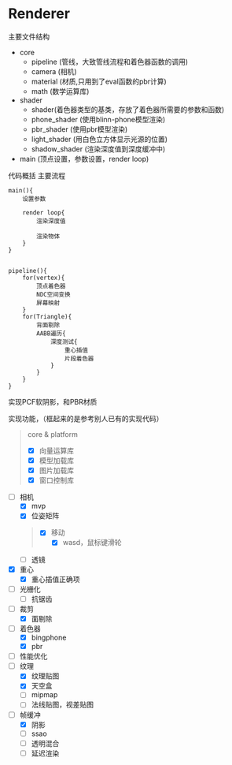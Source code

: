 # Renderer

主要文件结构
- core
  - pipeline (管线，大致管线流程和着色器函数的调用)
  - camera (相机)
  - material (材质,只用到了eval函数的pbr计算)
  - math (数学运算库)
- shader
  - shader(着色器类型的基类，存放了着色器所需要的参数和函数)
  - phone_shader  (使用blinn-phone模型渲染)
  - pbr_shader (使用pbr模型渲染)
  - light_shader (用白色立方体显示光源的位置)
  - shadow_shader (渲染深度值到深度缓冲中)
- main (顶点设置，参数设置，render loop)

代码概括
主要流程
``` 
main(){
    设置参数

    render loop{
        渲染深度值

        渲染物体
    }
}


pipeline(){
    for(vertex){
        顶点着色器
        NDC空间变换
        屏幕映射
    }
    for(Triangle){
        背面剔除
        AABB遍历{
            深度测试{
                重心插值
                片段着色器
            }
        }
    }
}
```
实现PCF软阴影，和PBR材质




实现功能，（框起来的是参考别人已有的实现代码）
> core & platform
> - [x] 向量运算库
> - [x] 模型加载库
> - [x] 图片加载库
> - [x] 窗口控制库

- [ ] 相机
    - [x] mvp
    - [x] 位姿矩阵
    >- [x] 移动
    >    - [x] wasd，鼠标键滑轮
    - [ ] 透镜
- [x] 重心
  - [x] 重心插值正确项
- [ ] 光栅化
    - [ ] 抗锯齿
- [ ] 裁剪
    - [x] 面剔除
- [ ] 着色器
    - [x] bingphone
    - [x] pbr
- [ ] 性能优化
- [ ] 纹理
    - [x] 纹理贴图
    - [x] 天空盒
    - [ ] mipmap
    - [ ] 法线贴图，视差贴图
- [ ] 帧缓冲
    - [x] 阴影
    - [ ] ssao 
    - [ ] 透明混合
    - [ ] 延迟渲染     
